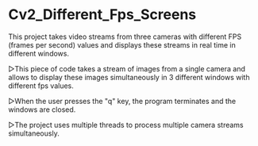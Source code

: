 # Cv2_Different_Fps_Screens
This project takes video streams from three cameras with different FPS (frames per second) values ​​and displays these streams in real time in different windows.

   ▷This piece of code takes a stream of images from a single camera and allows to display these images simultaneously in 3 different windows with different fps values.

   ▷When the user presses the "q" key, the program terminates and the windows are closed. 

   ▷The project uses multiple threads to process multiple camera streams simultaneously.

  
